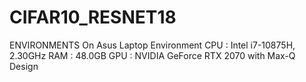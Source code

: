 # CIFAR10_RESNET18

ENVIRONMENTS
On Asus Laptop Environment
CPU : Intel i7-10875H, 2.30GHz
RAM : 48.0GB
GPU : NVIDIA GeForce RTX 2070 with Max-Q Design
